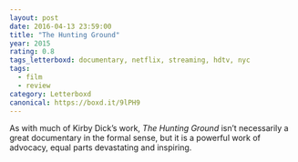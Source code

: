 ```yaml
---
layout: post 
date: 2016-04-13 23:59:00
title: "The Hunting Ground"
year: 2015
rating: 0.8
tags_letterboxd: documentary, netflix, streaming, hdtv, nyc
tags:
  - film
  - review
category: Letterboxd
canonical: https://boxd.it/9lPH9
---
```


As with much of Kirby Dick’s work, <cite>The Hunting Ground</cite> isn’t necessarily a great documentary in the formal sense, but it is a powerful work of advocacy, equal parts devastating and inspiring.